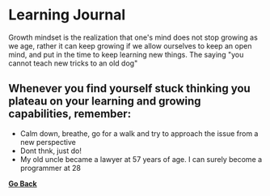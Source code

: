 # Learning Journal
Growth mindset is the realization that one's mind does not stop growing as we age, rather it can 
keep growing if we allow ourselves to keep an open mind, and put in the time to keep learning new 
things. The saying "you cannot teach new tricks to an old dog" 

## Whenever you find yourself stuck thinking you plateau on your learning and growing capabilities, remember: 
 - Calm down, breathe, go for a walk and try to approach the issue from a new perspective 
 - Dont thnk, just do!
 - My old uncle became a lawyer at 57 years of age. I can surely become a programmer at 28

[**Go Back**](https://alejandroid101.github.io/Journal/)